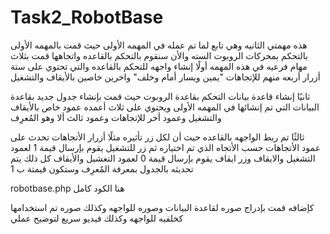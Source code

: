 # Task2_RobotBase
هذه مهمتي الثانيه وهي تابع لما تم عمله في المهمه الأولى
حيث قمت بالمهمه الأولى بالتحكم بمحركات الروبوت السته 
والأن سنقوم بالتحكم بالقاعده واتجاهها 
قمت بثلاث مهام فرعيه في هذه المهمه 
أولًا إنشاء واجهه للتحكم بالقاعده
والتي تحتوي على ستة أزرار
أربعه منهم للإتجاهات 
"يمين ويسار أمام وخلف"
واخرين خاصين بالأيقاف والتشغيل 

ثانيًا إنشاء قاعدة بيانات التحكم بقاعدة الروبوت 
حيث قمت بإنشاء جدول جديد بقاعدة البيانات التي تم إنشائها في المهمه الأولى
ويحتوي على ثلاث أعمده عمود خاص بالأيقاف والتشغيل وعمود أخر للإتجاهات وعمود ثالث ألا وهو المُعرِف

ثالثًا تم ربط الواجهه بالقاعده حيث أن لكل زر تأثيره
مثلًا أزرار الأتجاهات تحدث  على عمود الأتجاهات حسب الأتجاه الذي تم اختياره
ثم زر للتشغيل يقوم بإرسال قيمة 1 لعمود التشغيل والايقاف
وزر ايقاف يقوم بإرسال قيمة 0 لعمود التغشيل والأيقاف
كل ذلك يتم تحديثه بالجدول بمعرفة المٌعرِف
وستكون قيمتة ب 1


robotbase.php
هنا الكود كامل 


كإضافه قمت بإدراج صوره لقاعدة البيانات وصوره للواجهه
وكذلك صوره تم استخدامها كخلفيه للواجهه
وكذلك فيديو سريع لتوضيح عملي 


